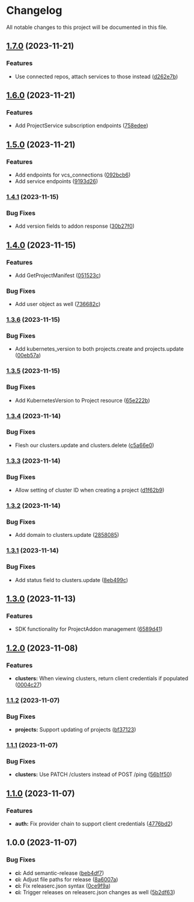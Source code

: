 # Changelog

All notable changes to this project will be documented in this file.

## [1.7.0](https://github.com/launchboxio/launchbox-go-sdk/compare/v1.6.0...v1.7.0) (2023-11-21)


### Features

* Use connected repos, attach services to those instead ([d262e7b](https://github.com/launchboxio/launchbox-go-sdk/commit/d262e7bb9e52eb0e4bab64a1f40752b3bae10b7a))

## [1.6.0](https://github.com/launchboxio/launchbox-go-sdk/compare/v1.5.0...v1.6.0) (2023-11-21)


### Features

* Add ProjectService subscription endpoints ([758edee](https://github.com/launchboxio/launchbox-go-sdk/commit/758edee8aee1dff3c41b907d0fd7d77c288de962))

## [1.5.0](https://github.com/launchboxio/launchbox-go-sdk/compare/v1.4.1...v1.5.0) (2023-11-21)


### Features

* Add endpoints for vcs_connections ([092bcb6](https://github.com/launchboxio/launchbox-go-sdk/commit/092bcb61a5fc617784f499b42465cda731385b25))
* Add service endpoints ([9193d26](https://github.com/launchboxio/launchbox-go-sdk/commit/9193d267a0fd1f1aa6bf75fe632fbf2a0e713c36))

### [1.4.1](https://github.com/launchboxio/launchbox-go-sdk/compare/v1.4.0...v1.4.1) (2023-11-15)


### Bug Fixes

* Add version fields to addon response ([30b27f0](https://github.com/launchboxio/launchbox-go-sdk/commit/30b27f0dfaaa0353707108fa20ea9f8d71fff4fe))

## [1.4.0](https://github.com/launchboxio/launchbox-go-sdk/compare/v1.3.6...v1.4.0) (2023-11-15)


### Features

* Add GetProjectManifest ([051523c](https://github.com/launchboxio/launchbox-go-sdk/commit/051523c9a231dade3040db607d3cde1b539989bf))


### Bug Fixes

* Add user object as well ([736682c](https://github.com/launchboxio/launchbox-go-sdk/commit/736682cec858fd617b9e5e6cafe3aa9dc0ed5326))

### [1.3.6](https://github.com/launchboxio/launchbox-go-sdk/compare/v1.3.5...v1.3.6) (2023-11-15)


### Bug Fixes

* Add kubernetes_version to both projects.create and projects.update ([00eb57a](https://github.com/launchboxio/launchbox-go-sdk/commit/00eb57ad19511fe85a83402108a16734a9d2edda))

### [1.3.5](https://github.com/launchboxio/launchbox-go-sdk/compare/v1.3.4...v1.3.5) (2023-11-15)


### Bug Fixes

* Add KubernetesVersion to Project resource ([65e222b](https://github.com/launchboxio/launchbox-go-sdk/commit/65e222bc66188069c21919c9936310603d41eb45))

### [1.3.4](https://github.com/launchboxio/launchbox-go-sdk/compare/v1.3.3...v1.3.4) (2023-11-14)


### Bug Fixes

* Flesh our clusters.update and clusters.delete ([c5a66e0](https://github.com/launchboxio/launchbox-go-sdk/commit/c5a66e0f6404b2e3e426314ecc3e050c981cbb4c))

### [1.3.3](https://github.com/launchboxio/launchbox-go-sdk/compare/v1.3.2...v1.3.3) (2023-11-14)


### Bug Fixes

* Allow setting of cluster ID when creating a project ([d1f62b9](https://github.com/launchboxio/launchbox-go-sdk/commit/d1f62b98a35f22fad07c2c1c806ede856057f3cd))

### [1.3.2](https://github.com/launchboxio/launchbox-go-sdk/compare/v1.3.1...v1.3.2) (2023-11-14)


### Bug Fixes

* Add domain to clusters.update ([2858085](https://github.com/launchboxio/launchbox-go-sdk/commit/2858085b726deb1dbe80f6b0f33cbd609434b0ce))

### [1.3.1](https://github.com/launchboxio/launchbox-go-sdk/compare/v1.3.0...v1.3.1) (2023-11-14)


### Bug Fixes

* Add status field to clusters.update ([8eb499c](https://github.com/launchboxio/launchbox-go-sdk/commit/8eb499c34a27279c6e6c20aac1b95895efb19d4e))

## [1.3.0](https://github.com/launchboxio/launchbox-go-sdk/compare/v1.2.0...v1.3.0) (2023-11-13)


### Features

* SDK functionality for ProjectAddon management ([6589d41](https://github.com/launchboxio/launchbox-go-sdk/commit/6589d41176a6947fc6d7f400f84c82b1da5ef12b))

## [1.2.0](https://github.com/launchboxio/launchbox-go-sdk/compare/v1.1.2...v1.2.0) (2023-11-08)


### Features

* **clusters:** When viewing clusters, return client credentials if populated ([0004c27](https://github.com/launchboxio/launchbox-go-sdk/commit/0004c27ff9e58819d70fdab107f8293f2308d0f6))

### [1.1.2](https://github.com/launchboxio/launchbox-go-sdk/compare/v1.1.1...v1.1.2) (2023-11-07)


### Bug Fixes

* **projects:** Support updating of projects ([bf37123](https://github.com/launchboxio/launchbox-go-sdk/commit/bf37123e3dcd4d32a823a406bd38b3922b5ed612))

### [1.1.1](https://github.com/launchboxio/launchbox-go-sdk/compare/v1.1.0...v1.1.1) (2023-11-07)


### Bug Fixes

* **clusters:** Use PATCH /clusters instead of POST /ping ([56b1f50](https://github.com/launchboxio/launchbox-go-sdk/commit/56b1f507ca5b824b2941f35eaf1b74a3416c7509))

## [1.1.0](https://github.com/launchboxio/launchbox-go-sdk/compare/v1.0.0...v1.1.0) (2023-11-07)


### Features

* **auth:** Fix provider chain to support client credentials ([4776bd2](https://github.com/launchboxio/launchbox-go-sdk/commit/4776bd292f5f7b09ab39a8743b5a8918597c280e))

## 1.0.0 (2023-11-07)


### Bug Fixes

* **ci:** Add semantic-release ([beb4df7](https://github.com/launchboxio/launchbox-go-sdk/commit/beb4df7a4f179442a6cbc099e6c0f93770882f13))
* **ci:** Adjust file paths for release ([8a6007a](https://github.com/launchboxio/launchbox-go-sdk/commit/8a6007a49a3825be9f8fae2283fbc87e8713e170))
* **ci:** Fix releaserc.json syntax ([0ce9f9a](https://github.com/launchboxio/launchbox-go-sdk/commit/0ce9f9ac3fc5e696ca596eed265b174831ca581c))
* **ci:** Trigger releases on releaserc.json changes as well ([5b2df63](https://github.com/launchboxio/launchbox-go-sdk/commit/5b2df63ffe747d3256796c7b98d50e72d450bca5))
